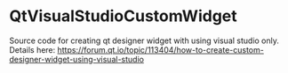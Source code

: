 # QtVisualStudioCustomWidget

Source code for creating qt designer widget with using visual studio only. Details here: https://forum.qt.io/topic/113404/how-to-create-custom-designer-widget-using-visual-studio
